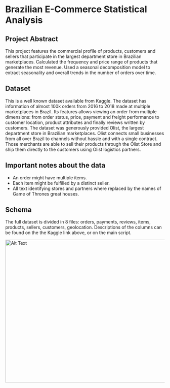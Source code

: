 # Brazilian E-Commerce Statistical Analysis

## Project Abstract
This project features the commercial profile of products, customers and sellers that participate in the largest department store in Brazilian marketplaces. 
Calculated the frequency and price range of products that generate the most revenue. 
Used a seasonal decomposition model to extract seasonality and overall trends in the number of orders over time.

## Dataset
This is a well known dataset available from Kaggle. 
The dataset has information of almost 100k orders from 2016 to 2018 
made at multiple marketplaces in Brazil. 
Its features allows viewing an order from multiple dimensions: from order status, price,
payment and freight performance to customer location, product attributes and finally reviews written by customers. 
The dataset was generously provided Olist, the largest department store in Brazilian marketplaces. Olist connects small businesses from all over 
Brazil to channels without hassle and with a single contract. Those merchants are able to sell their products through the Olist Store and ship 
them directly to the customers using Olist logistics partners.

## Important notes about the data
* An order might have multiple items.
* Each item might be fulfilled by a distinct seller.
* All text identifying stores and partners where replaced by the names of Game of Thrones great houses.

## Schema
The full dataset is divided in 8 files: orders, payments, reviews, items, products, sellers, customers, geolocation. 
Descriptions of the columns can be found on the the Kaggle link above, or on the main script.

<img src="https://github.com/user-attachments/assets/788093e2-6334-413a-9df9-94d0c8ef1827" alt="Alt Text" width="800" height="450">

